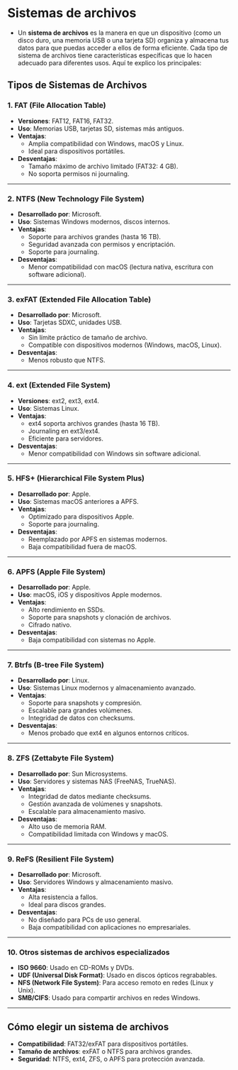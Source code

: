 
# Sistemas de archivos
- Un **sistema de archivos** es la manera en que un dispositivo (como un disco duro, una memoria USB o una tarjeta SD) organiza y almacena tus datos para que puedas acceder a ellos de forma eficiente. Cada tipo de sistema de archivos tiene características específicas que lo hacen adecuado para diferentes usos. Aquí te explico los principales:


## Tipos de Sistemas de Archivos

### 1. FAT (File Allocation Table)
- **Versiones**: FAT12, FAT16, FAT32.
- **Uso**: Memorias USB, tarjetas SD, sistemas más antiguos.
- **Ventajas**:
  - Amplia compatibilidad con Windows, macOS y Linux.
  - Ideal para dispositivos portátiles.
- **Desventajas**:
  - Tamaño máximo de archivo limitado (FAT32: 4 GB).
  - No soporta permisos ni journaling.

---

### 2. NTFS (New Technology File System)
- **Desarrollado por**: Microsoft.
- **Uso**: Sistemas Windows modernos, discos internos.
- **Ventajas**:
  - Soporte para archivos grandes (hasta 16 TB).
  - Seguridad avanzada con permisos y encriptación.
  - Soporte para journaling.
- **Desventajas**:
  - Menor compatibilidad con macOS (lectura nativa, escritura con software adicional).

---

### 3. exFAT (Extended File Allocation Table)
- **Desarrollado por**: Microsoft.
- **Uso**: Tarjetas SDXC, unidades USB.
- **Ventajas**:
  - Sin límite práctico de tamaño de archivo.
  - Compatible con dispositivos modernos (Windows, macOS, Linux).
- **Desventajas**:
  - Menos robusto que NTFS.

---

### 4. ext (Extended File System)
- **Versiones**: ext2, ext3, ext4.
- **Uso**: Sistemas Linux.
- **Ventajas**:
  - ext4 soporta archivos grandes (hasta 16 TB).
  - Journaling en ext3/ext4.
  - Eficiente para servidores.
- **Desventajas**:
  - Menor compatibilidad con Windows sin software adicional.

---

### 5. HFS+ (Hierarchical File System Plus)
- **Desarrollado por**: Apple.
- **Uso**: Sistemas macOS anteriores a APFS.
- **Ventajas**:
  - Optimizado para dispositivos Apple.
  - Soporte para journaling.
- **Desventajas**:
  - Reemplazado por APFS en sistemas modernos.
  - Baja compatibilidad fuera de macOS.

---

### 6. APFS (Apple File System)
- **Desarrollado por**: Apple.
- **Uso**: macOS, iOS y dispositivos Apple modernos.
- **Ventajas**:
  - Alto rendimiento en SSDs.
  - Soporte para snapshots y clonación de archivos.
  - Cifrado nativo.
- **Desventajas**:
  - Baja compatibilidad con sistemas no Apple.

---

### 7. Btrfs (B-tree File System)
- **Desarrollado por**: Linux.
- **Uso**: Sistemas Linux modernos y almacenamiento avanzado.
- **Ventajas**:
  - Soporte para snapshots y compresión.
  - Escalable para grandes volúmenes.
  - Integridad de datos con checksums.
- **Desventajas**:
  - Menos probado que ext4 en algunos entornos críticos.

---

### 8. ZFS (Zettabyte File System)
- **Desarrollado por**: Sun Microsystems.
- **Uso**: Servidores y sistemas NAS (FreeNAS, TrueNAS).
- **Ventajas**:
  - Integridad de datos mediante checksums.
  - Gestión avanzada de volúmenes y snapshots.
  - Escalable para almacenamiento masivo.
- **Desventajas**:
  - Alto uso de memoria RAM.
  - Compatibilidad limitada con Windows y macOS.

---

### 9. ReFS (Resilient File System)
- **Desarrollado por**: Microsoft.
- **Uso**: Servidores Windows y almacenamiento masivo.
- **Ventajas**:
  - Alta resistencia a fallos.
  - Ideal para discos grandes.
- **Desventajas**:
  - No diseñado para PCs de uso general.
  - Baja compatibilidad con aplicaciones no empresariales.

---

### 10. Otros sistemas de archivos especializados
- **ISO 9660**: Usado en CD-ROMs y DVDs.
- **UDF (Universal Disk Format)**: Usado en discos ópticos regrabables.
- **NFS (Network File System)**: Para acceso remoto en redes (Linux y Unix).
- **SMB/CIFS**: Usado para compartir archivos en redes Windows.

---

## Cómo elegir un sistema de archivos
- **Compatibilidad**: FAT32/exFAT para dispositivos portátiles.
- **Tamaño de archivos**: exFAT o NTFS para archivos grandes.
- **Seguridad**: NTFS, ext4, ZFS, o APFS para protección avanzada.

